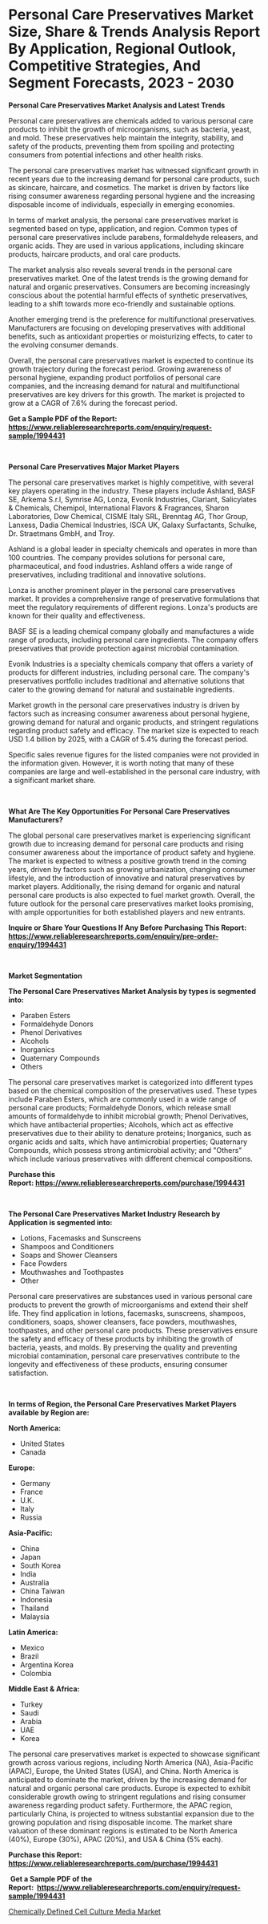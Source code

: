 <p><h1>Personal Care Preservatives Market Size, Share & Trends Analysis Report By Application, Regional Outlook, Competitive Strategies, And Segment Forecasts, 2023 - 2030</h1></p><p><strong>Personal Care Preservatives Market Analysis and Latest Trends</strong></p>
<p><p>Personal care preservatives are chemicals added to various personal care products to inhibit the growth of microorganisms, such as bacteria, yeast, and mold. These preservatives help maintain the integrity, stability, and safety of the products, preventing them from spoiling and protecting consumers from potential infections and other health risks.</p><p>The personal care preservatives market has witnessed significant growth in recent years due to the increasing demand for personal care products, such as skincare, haircare, and cosmetics. The market is driven by factors like rising consumer awareness regarding personal hygiene and the increasing disposable income of individuals, especially in emerging economies.</p><p>In terms of market analysis, the personal care preservatives market is segmented based on type, application, and region. Common types of personal care preservatives include parabens, formaldehyde releasers, and organic acids. They are used in various applications, including skincare products, haircare products, and oral care products.</p><p>The market analysis also reveals several trends in the personal care preservatives market. One of the latest trends is the growing demand for natural and organic preservatives. Consumers are becoming increasingly conscious about the potential harmful effects of synthetic preservatives, leading to a shift towards more eco-friendly and sustainable options.</p><p>Another emerging trend is the preference for multifunctional preservatives. Manufacturers are focusing on developing preservatives with additional benefits, such as antioxidant properties or moisturizing effects, to cater to the evolving consumer demands.</p><p>Overall, the personal care preservatives market is expected to continue its growth trajectory during the forecast period. Growing awareness of personal hygiene, expanding product portfolios of personal care companies, and the increasing demand for natural and multifunctional preservatives are key drivers for this growth. The market is projected to grow at a CAGR of 7.6% during the forecast period.</p></p>
<p><strong>Get a Sample PDF of the Report:&nbsp; <a href="https://www.reliableresearchreports.com/enquiry/request-sample/1994431">https://www.reliableresearchreports.com/enquiry/request-sample/1994431</a></strong></p>
<p>&nbsp;</p>
<p><strong>Personal Care Preservatives Major Market Players</strong></p>
<p><p>The personal care preservatives market is highly competitive, with several key players operating in the industry. These players include Ashland, BASF SE, Arkema S.r.l, Symrise AG, Lonza, Evonik Industries, Clariant, Salicylates & Chemicals, Chemipol, International Flavors & Fragrances, Sharon Laboratories, Dow Chemical, CISME Italy SRL, Brenntag AG, Thor Group, Lanxess, Dadia Chemical Industries, ISCA UK, Galaxy Surfactants, Schulke, Dr. Straetmans GmbH, and Troy.</p><p>Ashland is a global leader in specialty chemicals and operates in more than 100 countries. The company provides solutions for personal care, pharmaceutical, and food industries. Ashland offers a wide range of preservatives, including traditional and innovative solutions.</p><p>Lonza is another prominent player in the personal care preservatives market. It provides a comprehensive range of preservative formulations that meet the regulatory requirements of different regions. Lonza's products are known for their quality and effectiveness.</p><p>BASF SE is a leading chemical company globally and manufactures a wide range of products, including personal care ingredients. The company offers preservatives that provide protection against microbial contamination.</p><p>Evonik Industries is a specialty chemicals company that offers a variety of products for different industries, including personal care. The company's preservatives portfolio includes traditional and alternative solutions that cater to the growing demand for natural and sustainable ingredients.</p><p>Market growth in the personal care preservatives industry is driven by factors such as increasing consumer awareness about personal hygiene, growing demand for natural and organic products, and stringent regulations regarding product safety and efficacy. The market size is expected to reach USD 1.4 billion by 2025, with a CAGR of 5.4% during the forecast period.</p><p>Specific sales revenue figures for the listed companies were not provided in the information given. However, it is worth noting that many of these companies are large and well-established in the personal care industry, with a significant market share.</p></p>
<p>&nbsp;</p>
<p><strong>What Are The Key Opportunities For Personal Care Preservatives Manufacturers?</strong></p>
<p><p>The global personal care preservatives market is experiencing significant growth due to increasing demand for personal care products and rising consumer awareness about the importance of product safety and hygiene. The market is expected to witness a positive growth trend in the coming years, driven by factors such as growing urbanization, changing consumer lifestyle, and the introduction of innovative and natural preservatives by market players. Additionally, the rising demand for organic and natural personal care products is also expected to fuel market growth. Overall, the future outlook for the personal care preservatives market looks promising, with ample opportunities for both established players and new entrants.</p></p>
<p><strong>Inquire or Share Your Questions If Any Before Purchasing This Report: <a href="https://www.reliableresearchreports.com/enquiry/pre-order-enquiry/1994431">https://www.reliableresearchreports.com/enquiry/pre-order-enquiry/1994431</a></strong></p>
<p>&nbsp;</p>
<p><strong>Market Segmentation</strong></p>
<p><strong>The Personal Care Preservatives Market Analysis by types is segmented into:</strong></p>
<p><ul><li>Paraben Esters</li><li>Formaldehyde Donors</li><li>Phenol Derivatives</li><li>Alcohols</li><li>Inorganics</li><li>Quaternary Compounds</li><li>Others</li></ul></p>
<p><p>The personal care preservatives market is categorized into different types based on the chemical composition of the preservatives used. These types include Paraben Esters, which are commonly used in a wide range of personal care products; Formaldehyde Donors, which release small amounts of formaldehyde to inhibit microbial growth; Phenol Derivatives, which have antibacterial properties; Alcohols, which act as effective preservatives due to their ability to denature proteins; Inorganics, such as organic acids and salts, which have antimicrobial properties; Quaternary Compounds, which possess strong antimicrobial activity; and "Others" which include various preservatives with different chemical compositions.</p></p>
<p><strong>Purchase this Report:&nbsp;<a href="https://www.reliableresearchreports.com/purchase/1994431">https://www.reliableresearchreports.com/purchase/1994431</a></strong></p>
<p>&nbsp;</p>
<p><strong>The Personal Care Preservatives Market Industry Research by Application is segmented into:</strong></p>
<p><ul><li>Lotions, Facemasks and Sunscreens</li><li>Shampoos and Conditioners</li><li>Soaps and Shower Cleansers</li><li>Face Powders</li><li>Mouthwashes and Toothpastes</li><li>Other</li></ul></p>
<p><p>Personal care preservatives are substances used in various personal care products to prevent the growth of microorganisms and extend their shelf life. They find application in lotions, facemasks, sunscreens, shampoos, conditioners, soaps, shower cleansers, face powders, mouthwashes, toothpastes, and other personal care products. These preservatives ensure the safety and efficacy of these products by inhibiting the growth of bacteria, yeasts, and molds. By preserving the quality and preventing microbial contamination, personal care preservatives contribute to the longevity and effectiveness of these products, ensuring consumer satisfaction.</p></p>
<p>&nbsp;</p>
<p><strong>In terms of Region, the Personal Care Preservatives Market Players available by Region are:</strong></p>
<p>
    <p> <strong> North America: </strong>
        <ul>
            <li>United States</li>
            <li>Canada</li>
        </ul>
        </p> 
    <p> <strong> Europe: </strong>
        <ul>
            <li>Germany</li>
            <li>France</li>
            <li>U.K.</li>
            <li>Italy</li>
            <li>Russia</li>
        </ul>
        </p> 
    <p> <strong> Asia-Pacific: </strong>
        <ul>
            <li>China</li>
            <li>Japan</li>
            <li>South Korea</li>
            <li>India</li>
            <li>Australia</li>
            <li>China Taiwan</li>
            <li>Indonesia</li>
            <li>Thailand</li>
            <li>Malaysia</li>
        </ul>
        </p> 
    <p> <strong> Latin America: </strong>
        <ul>
            <li>Mexico</li>
            <li>Brazil</li>
            <li>Argentina Korea</li>
            <li>Colombia</li>
        </ul>
        </p> 
    <p> <strong> Middle East & Africa: </strong>
        <ul>
            <li>Turkey</li>
            <li>Saudi</li>
            <li>Arabia</li>
            <li>UAE</li>
            <li>Korea</li>
        </ul>
    </p>
    </p>
<p><p>The personal care preservatives market is expected to showcase significant growth across various regions, including North America (NA), Asia-Pacific (APAC), Europe, the United States (USA), and China. North America is anticipated to dominate the market, driven by the increasing demand for natural and organic personal care products. Europe is expected to exhibit considerable growth owing to stringent regulations and rising consumer awareness regarding product safety. Furthermore, the APAC region, particularly China, is projected to witness substantial expansion due to the growing population and rising disposable income. The market share valuation of these dominant regions is estimated to be North America (40%), Europe (30%), APAC (20%), and USA & China (5% each).</p></p>
<p><strong>Purchase this Report: <a href="https://www.reliableresearchreports.com/purchase/1994431">https://www.reliableresearchreports.com/purchase/1994431</a></strong></p>
<p>&nbsp;<strong>Get a Sample PDF of the Report:&nbsp;&nbsp;<a href="https://www.reliableresearchreports.com/enquiry/request-sample/1994431">https://www.reliableresearchreports.com/enquiry/request-sample/1994431</a></strong></p>
<p><strong></strong></p>
<p><p><a href="https://github.com/RoccoManning/Market-Research-Report-List-2/blob/main/chemically-defined-cell-culture-media-market.md">Chemically Defined Cell Culture Media Market</a></p></p>